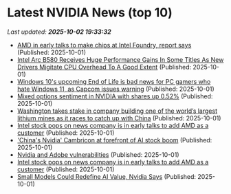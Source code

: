 # Latest NVIDIA News (top 10)
_Last updated: **2025-10-02 19:33:32**_

- [AMD in early talks to make chips at Intel Foundry, report says](https://www.tomshardware.com/pc-components/cpus/amd-in-early-talks-to-make-chips-at-intel-foundry-report-says) (Published: 2025-10-01)
- [Intel Arc B580 Receives Huge Performance Gains In Some Titles As New Drivers Migitate CPU Overhead To A Good Extent](https://wccftech.com/intel-arc-b580-receives-huge-performance-gains-in-some-titles-as-new-drivers-migitate-cpu-overhead-to-a-good-extent/) (Published: 2025-10-01)
- [Windows 10's upcoming End of Life is bad news for PC gamers who hate Windows 11, as Capcom issues warning](https://www.techradar.com/computing/windows/windows-10s-upcoming-end-of-life-is-bad-news-for-pc-gamers-who-hate-windows-11-as-capcom-issues-warning) (Published: 2025-10-01)
- [Mixed options sentiment in NVIDIA with shares up 0.52%](https://thefly.com/permalinks/entry.php/id4206398/NVDA-Mixed-options-sentiment-in-NVIDIA-with-shares-up-) (Published: 2025-10-01)
- [Washington takes stake in company building one of the world’s largest lithium mines as it races to catch up with China](https://fortune.com/2025/10/01/president-trump-administration-investment-electric-vehicles-united-states-lithium-energy-stake-company-deaprrtment-of-energy-general-motors-chris-wright-battery-washington-snaps-up-stake-in-lithium-am/) (Published: 2025-10-01)
- [Intel stock pops on news company is in early talks to add AMD as a customer](https://biztoc.com/x/dee93ff2f56a4291) (Published: 2025-10-01)
- ['China's Nvidia' Cambricon at forefront of AI stock boom](https://biztoc.com/x/5c482c2da8de0551) (Published: 2025-10-01)
- [Nvidia and Adobe vulnerabilities](https://blog.talosintelligence.com/nvidia-and-adobe-vulnerabilities/) (Published: 2025-10-01)
- [Intel stock pops on news company is in early talks to add AMD as a customer](https://www.cnbc.com/2025/10/01/intel-stock-amd-chips.html) (Published: 2025-10-01)
- [Small Models Could Redefine AI Value, Nvidia Says](http://www.pymnts.com/artificial-intelligence-2/2025/small-models-could-redefine-ai-value-nvidia-says/) (Published: 2025-10-01)

